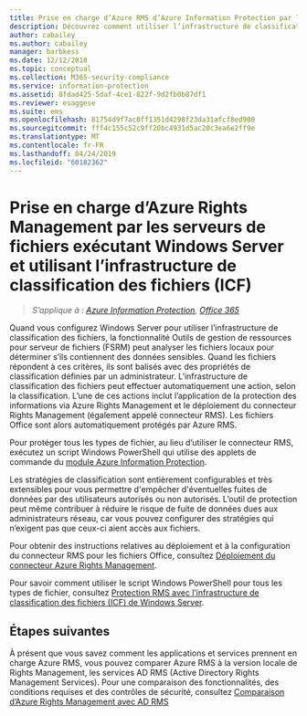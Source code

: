 ```yaml
---
title: Prise en charge d’Azure RMS d’Azure Information Protection par les serveurs de fichiers utilisant ICF
description: Découvrez comment utiliser l’infrastructure de classification des fichiers Windows Server avec Azure RMS quand vous déployez le connecteur RMS pour protéger automatiquement des documents Office.
author: cabailey
ms.author: cabailey
manager: barbkess
ms.date: 12/12/2018
ms.topic: conceptual
ms.collection: M365-security-compliance
ms.service: information-protection
ms.assetid: 8fdad425-5daf-4ce1-822f-9d2fb0b87df1
ms.reviewer: esaggese
ms.suite: ems
ms.openlocfilehash: 81754d9f7ac0ff1351d4298f23da31afcf8ed900
ms.sourcegitcommit: fff4c155c52c9ff20bc4931d5ac20c3ea6e2ff9e
ms.translationtype: MT
ms.contentlocale: fr-FR
ms.lasthandoff: 04/24/2019
ms.locfileid: "60182362"
---
```

# <a name="how-file-servers-that-run-windows-server-and-use-file-classification-infrastructure-fci-support-azure-rights-management"></a>Prise en charge d’Azure Rights Management par les serveurs de fichiers exécutant Windows Server et utilisant l’infrastructure de classification des fichiers (ICF)

>*S’applique à : [Azure Information Protection](https://azure.microsoft.com/pricing/details/information-protection), [Office 365](https://download.microsoft.com/download/E/C/F/ECF42E71-4EC0-48FF-AA00-577AC14D5B5C/Azure_Information_Protection_licensing_datasheet_EN-US.pdf)*


Quand vous configurez Windows Server pour utiliser l’infrastructure de classification des fichiers, la fonctionnalité Outils de gestion de ressources pour serveur de fichiers (FSRM) peut analyser les fichiers locaux pour déterminer s’ils contiennent des données sensibles. Quand les fichiers répondent à ces critères, ils sont balisés avec des propriétés de classification définies par un administrateur. L’infrastructure de classification des fichiers peut effectuer automatiquement une action, selon la classification. L’une de ces actions inclut l’application de la protection des informations via Azure Rights Management et le déploiement du connecteur Rights Management (également appelé connecteur RMS). Les fichiers Office sont alors automatiquement protégés par Azure RMS.

Pour protéger tous les types de fichier, au lieu d’utiliser le connecteur RMS, exécutez un script Windows PowerShell qui utilise des applets de commande du [module Azure Information Protection](./rms-client/client-admin-guide-powershell.md).

Les stratégies de classification sont entièrement configurables et très extensibles pour vous permettre d'empêcher d'éventuelles fuites de données par des utilisateurs autorisés ou non autorisés. L’outil de protection peut même contribuer à réduire le risque de fuite de données dues aux administrateurs réseau, car vous pouvez configurer des stratégies qui n’exigent pas que ceux-ci aient accès aux fichiers.

Pour obtenir des instructions relatives au déploiement et à la configuration du connecteur RMS pour les fichiers Office, consultez [Déploiement du connecteur Azure Rights Management](deploy-rms-connector.md).

Pour savoir comment utiliser le script Windows PowerShell pour tous les types de fichier, consultez [Protection RMS avec l’infrastructure de classification des fichiers &#40;ICF&#41; de Windows Server](./rms-client/configure-fci.md).



## <a name="next-steps"></a>Étapes suivantes
À présent que vous savez comment les applications et services prennent en charge Azure RMS, vous pouvez comparer Azure RMS à la version locale de Rights Management, les services AD RMS (Active Directory Rights Management Services). Pour une comparaison des fonctionnalités, des conditions requises et des contrôles de sécurité, consultez [Comparaison d’Azure Rights Management avec AD RMS](compare-on-premise.md)


